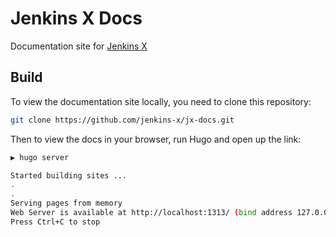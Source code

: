 # Jenkins X Docs

Documentation site for [Jenkins X](https://github.com/jenkins-x/jx)

## Build

To view the documentation site locally, you need to clone this repository:

```bash
git clone https://github.com/jenkins-x/jx-docs.git
```

Then to view the docs in your browser, run Hugo and open up the link:

```bash
▶ hugo server

Started building sites ...
.
.
Serving pages from memory
Web Server is available at http://localhost:1313/ (bind address 127.0.0.1)
Press Ctrl+C to stop
```
